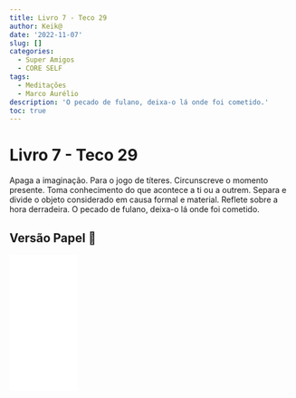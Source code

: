 ```yaml
---
title: Livro 7 - Teco 29
author: Keik@
date: '2022-11-07'
slug: []
categories:
  - Super Amigos
  - CORE SELF
tags:
  - Meditações
  - Marco Aurélio
description: 'O pecado de fulano, deixa-o lá onde foi cometido.'
toc: true
---
```


# Livro 7 - Teco 29

Apaga a imaginação. Para o jogo de títeres. Circunscreve o momento presente. Toma conhecimento do que acontece a ti ou a outrem. Separa e divide o objeto considerado em causa formal e material. Reflete sobre a hora derradeira. O pecado de fulano, deixa-o lá onde foi cometido.

## Versão Papel :book:
<iframe style="width:120px;height:240px;" marginwidth="0" marginheight="0" scrolling="no" frameborder="0" src="//ws-na.amazon-adsystem.com/widgets/q?ServiceVersion=20070822&OneJS=1&Operation=GetAdHtml&MarketPlace=BR&source=ss&ref=as_ss_li_til&ad_type=product_link&tracking_id=mundodekeika-20&language=pt_BR&marketplace=amazon&region=BR&placement=B092FVY4BB&asins=B092FVY4BB&linkId=37c5ec14221f61f811029aa88b520891&show_border=true&link_opens_in_new_window=true"></iframe>